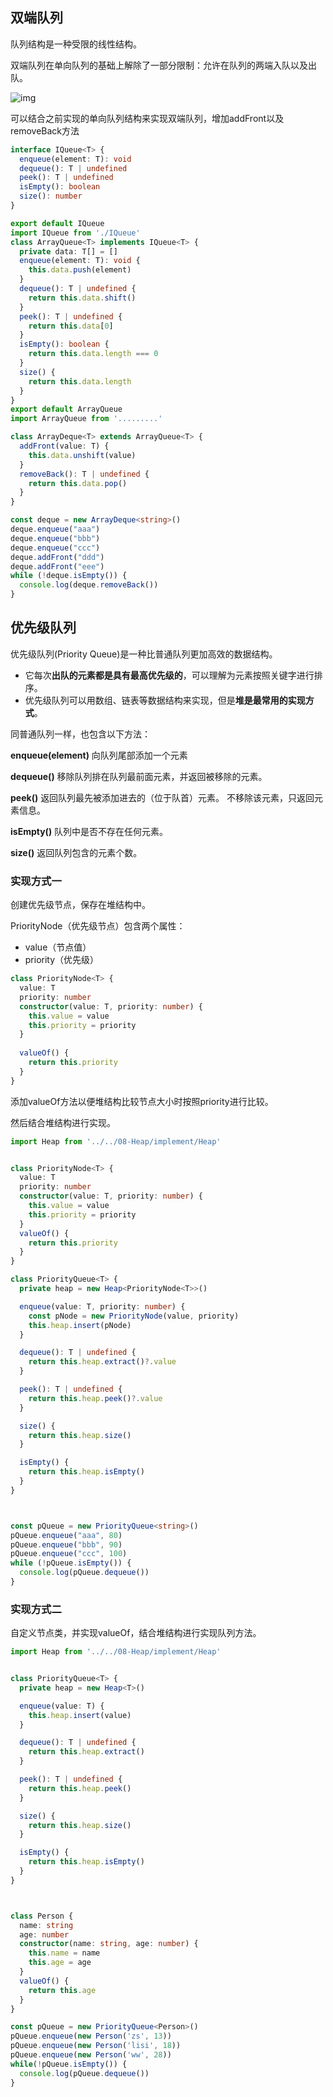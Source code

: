 ## 双端队列

队列结构是一种受限的线性结构。

双端队列在单向队列的基础上解除了一部分限制：允许在队列的两端入队以及出队。

![img](https://cdn.nlark.com/yuque/0/2024/png/22253064/1735283572694-54cc2ccb-fb36-44e1-a5ee-6447e0a7cb29.png)

可以结合之前实现的单向队列结构来实现双端队列，增加addFront以及removeBack方法

```typescript
interface IQueue<T> {
  enqueue(element: T): void
  dequeue(): T | undefined
  peek(): T | undefined
  isEmpty(): boolean
  size(): number
}

export default IQueue
import IQueue from './IQueue'
class ArrayQueue<T> implements IQueue<T> {
  private data: T[] = []
  enqueue(element: T): void {
    this.data.push(element)
  }
  dequeue(): T | undefined {
    return this.data.shift()
  }
  peek(): T | undefined {
    return this.data[0]
  }
  isEmpty(): boolean {
    return this.data.length === 0
  }
  size() {
    return this.data.length
  }
}
export default ArrayQueue
import ArrayQueue from '.........'

class ArrayDeque<T> extends ArrayQueue<T> {
  addFront(value: T) {
    this.data.unshift(value)
  }
  removeBack(): T | undefined {
    return this.data.pop()
  }
}

const deque = new ArrayDeque<string>()
deque.enqueue("aaa")
deque.enqueue("bbb")
deque.enqueue("ccc")
deque.addFront("ddd")
deque.addFront("eee")
while (!deque.isEmpty()) {
  console.log(deque.removeBack())
}
```

## 优先级队列

优先级队列(Priority Queue)是一种比普通队列更加高效的数据结构。 

- 它每次**出队的元素都是具有最高优先级的**，可以理解为元素按照关键字进行排序。 
- 优先级队列可以用数组、链表等数据结构来实现，但是**堆是最常用的实现方式**。

同普通队列一样，也包含以下方法：

**enqueue(element)** 向队列尾部添加一个元素

**dequeue()** 移除队列排在队列最前面元素，并返回被移除的元素。  						

**peek()** 返回队列最先被添加进去的（位于队首）元素。 不移除该元素，只返回元素信息。  			

**isEmpty()** 队列中是否不存在任何元素。				

**size()** 返回队列包含的元素个数。 

### 实现方式一

创建优先级节点，保存在堆结构中。

PriorityNode（优先级节点）包含两个属性：

- value（节点值）
- priority（优先级）

```typescript
class PriorityNode<T> {
  value: T
  priority: number
  constructor(value: T, priority: number) {
    this.value = value
    this.priority = priority
  }
  
  valueOf() {
    return this.priority
  }
}
```

添加valueOf方法以便堆结构比较节点大小时按照priority进行比较。

然后结合堆结构进行实现。

```typescript
import Heap from '../../08-Heap/implement/Heap'


class PriorityNode<T> {
  value: T
  priority: number
  constructor(value: T, priority: number) {
    this.value = value
    this.priority = priority
  }
  valueOf() {
    return this.priority
  }
}

class PriorityQueue<T> {
  private heap = new Heap<PriorityNode<T>>()

  enqueue(value: T, priority: number) {
    const pNode = new PriorityNode(value, priority)
    this.heap.insert(pNode)
  }

  dequeue(): T | undefined {
    return this.heap.extract()?.value
  }

  peek(): T | undefined {
    return this.heap.peek()?.value
  }

  size() {
    return this.heap.size()
  }

  isEmpty() {
    return this.heap.isEmpty()
  }
}



const pQueue = new PriorityQueue<string>()
pQueue.enqueue("aaa", 80)
pQueue.enqueue("bbb", 90)
pQueue.enqueue("ccc", 100)
while (!pQueue.isEmpty()) {
  console.log(pQueue.dequeue())
}
```

### 实现方式二

自定义节点类，并实现valueOf，结合堆结构进行实现队列方法。

```typescript
import Heap from '../../08-Heap/implement/Heap'


class PriorityQueue<T> {
  private heap = new Heap<T>()

  enqueue(value: T) {
    this.heap.insert(value)
  }

  dequeue(): T | undefined {
    return this.heap.extract()
  }

  peek(): T | undefined {
    return this.heap.peek()
  }

  size() {
    return this.heap.size()
  }

  isEmpty() {
    return this.heap.isEmpty()
  }
}



class Person {
  name: string
  age: number
  constructor(name: string, age: number) {
    this.name = name
    this.age = age
  }
  valueOf() {
    return this.age
  }
}

const pQueue = new PriorityQueue<Person>()
pQueue.enqueue(new Person('zs', 13))
pQueue.enqueue(new Person('lisi', 18))
pQueue.enqueue(new Person('ww', 28))
while(!pQueue.isEmpty()) {
  console.log(pQueue.dequeue())
}
```